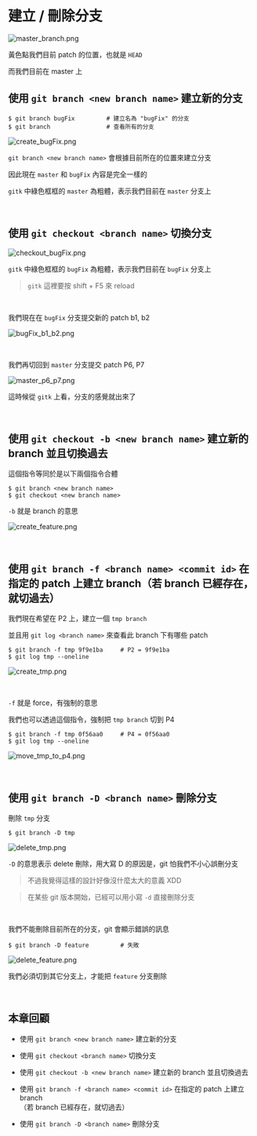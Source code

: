 # 建立 / 刪除分支

![master_branch.png](create_delete/master_branch.png)

黃色點我們目前 patch 的位置，也就是 `HEAD`

而我們目前在 master 上

## 使用 `git branch <new branch name>` 建立新的分支

    $ git branch bugFix         # 建立名為 "bugFix" 的分支
    $ git branch                # 查看所有的分支

![create_bugFix.png](create_delete/create_bugFix.png)

`git branch <new branch name>` 會根據目前所在的位置來建立分支

因此現在 `master` 和 `bugFix` 內容是完全一樣的

`gitk` 中綠色框框的 `master` 為粗體，表示我們目前在 `master` 分支上

<br>

## 使用 `git checkout <branch name>` 切換分支

![checkout_bugFix.png](create_delete/checkout_bugFix.png)

`gitk` 中綠色框框的 `bugFix` 為粗體，表示我們目前在 `bugFix` 分支上

> `gitk` 這裡要按 shift + F5 來 reload

<br>

我們現在在 `bugFix` 分支提交新的 patch b1, b2

![bugFix_b1_b2.png](create_delete/bugFix_b1_b2.png)

<br>

我們再切回到 `master` 分支提交 patch P6, P7

![master_p6_p7.png](create_delete/master_p6_p7.png)

這時候從 `gitk` 上看，分支的感覺就出來了

<br>

## 使用 `git checkout -b <new branch name>` 建立新的 branch 並且切換過去

這個指令等同於是以下兩個指令合體

    $ git branch <new branch name>
    $ git checkout <new branch name>

`-b` 就是 branch 的意思

![create_feature.png](create_delete/create_feature.png)

<br>

## 使用 `git branch -f <branch name> <commit id>` 在指定的 patch 上建立 branch（若 branch 已經存在，就切過去）

我們現在希望在 P2 上，建立一個 `tmp branch`

並且用 `git log <branch name>` 來查看此 branch 下有哪些 patch

    $ git branch -f tmp 9f9e1ba     # P2 = 9f9e1ba
    $ git log tmp --oneline

![create_tmp.png](create_delete/create_tmp.png)

<br>

`-f` 就是 force，有強制的意思

我們也可以透過這個指令，強制把 `tmp branch` 切到 P4

    $ git branch -f tmp 0f56aa0     # P4 = 0f56aa0
    $ git log tmp --oneline

![move_tmp_to_p4.png](create_delete/move_tmp_to_p4.png)

<br>

## 使用 `git branch -D <branch name>` 刪除分支

刪除 `tmp` 分支

    $ git branch -D tmp

![delete_tmp.png](create_delete/delete_tmp.png)

`-D` 的意思表示 delete 刪除，用大寫 D 的原因是，git 怕我們不小心誤刪分支

> 不過我覺得這樣的設計好像沒什麼太大的意義 XDD

> 在某些 git 版本開始，已經可以用小寫 `-d` 直接刪除分支

<br>

我們不能刪除目前所在的分支，git 會顯示錯誤的訊息

    $ git branch -D feature         # 失敗

![delete_feature.png](create_delete/delete_feature.png)

我們必須切到其它分支上，才能把 `feature` 分支刪除

<br>

## 本章回顧

* 使用 `git branch <new branch name>` 建立新的分支

* 使用 `git checkout <branch name>` 切換分支

* 使用 `git checkout -b <new branch name>` 建立新的 branch 並且切換過去

* 使用 `git branch -f <branch name> <commit id>` 在指定的 patch 上建立 branch<br>
    （若 branch 已經存在，就切過去）

* 使用 `git branch -D <branch name>` 刪除分支

<br><br><br>
